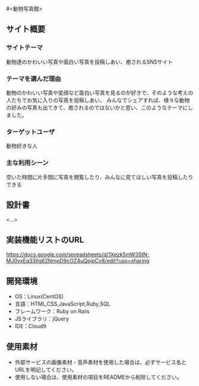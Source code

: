 #<動物写真館>

## サイト概要
### サイトテーマ
動物達のかわいい写真や面白い写真を投稿しあい、癒されるSNSサイト

### テーマを選んだ理由
動物のかわいい写真や変顔など面白い写真を見るのが好きで、そのような考えの人たちでお気に入りの写真を投稿しあい、
みんなでシェアすれば、様々な動物の好みの写真も出てきて、癒されるのではないかと思い、このようなテーマにしました。

### ターゲットユーザ
動物好きな人

### 主な利用シーン
空いた時間に片手間に写真を閲覧したり、みんなに見てほしい写真を投稿したりできる

## 設計書
<...>

## 実装機能リストのURL
https://docs.google.com/spreadsheets/d/1Xezk5mW35tN-MJ0vxEq33IIg62NmpD9cOZ4uQpjpCv8/edit?usp=sharing

## 開発環境
- OS：Linux(CentOS)
- 言語：HTML,CSS,JavaScript,Ruby,SQL
- フレームワーク：Ruby on Rails
- JSライブラリ：jQuery
- IDE：Cloud9

## 使用素材
- 外部サービスの画像素材・音声素材を使用した場合は、必ずサービス名とURLを明記してください。
- 使用しない場合は、使用素材の項目をREADMEから削除してください。